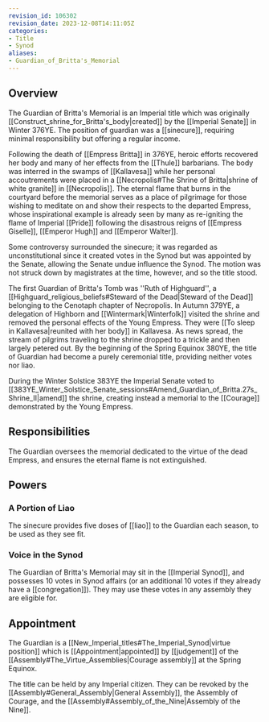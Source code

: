 ```yaml
---
revision_id: 106302
revision_date: 2023-12-08T14:11:05Z
categories:
- Title
- Synod
aliases:
- Guardian_of_Britta's_Memorial
---
```


## Overview
The Guardian of Britta's Memorial is an Imperial title which was originally [[Construct_shrine_for_Britta's_body|created]] by the [[Imperial Senate]] in Winter 376YE. The position of guardian was a [[sinecure]], requiring minimal responsibility but offering a regular income.

Following the death of [[Empress Britta]] in 376YE, heroic efforts recovered her body and many of her effects from the [[Thule]] barbarians. The body was interred in the swamps of [[Kallavesa]] while her personal accoutrements were placed in a [[Necropolis#The Shrine of Britta|shrine of white granite]] in [[Necropolis]]. The eternal flame that burns in the courtyard before the memorial serves as a place of pilgrimage for those wishing to meditate on and show their respects to the departed Empress, whose inspirational example is already seen by many as re-igniting the flame of Imperial [[Pride]] following the disastrous reigns of [[Empress Giselle]], [[Emperor Hugh]] and [[Emperor Walter]].

Some controversy surrounded the sinecure; it was regarded as unconstitutional since it created votes in the Synod but was appointed by the Senate, allowing the Senate undue influence the Synod. The motion was not struck down by magistrates at the time, however, and so the title stood.

The first Guardian of Britta's Tomb was ''Ruth of Highguard'', a [[Highguard_religious_beliefs#Steward of the Dead|Steward of the Dead]] belonging to the Cenotaph chapter of Necropolis. In Autumn 379YE, a delegation of Highborn and [[Wintermark|Winterfolk]] visited the shrine and removed the personal effects of the Young Empress. They were [[To sleep in Kallavesa|reunited with her body]] in Kallavesa. As news spread, the stream of pilgrims traveling to the shrine dropped to a trickle and then largely petered out. By the beginning of the Spring Equinox 380YE, the title of Guardian had become a purely ceremonial title, providing neither votes nor liao.

During the Winter Solstice 383YE the Imperial Senate voted to [[383YE_Winter_Solstice_Senate_sessions#Amend_Guardian_of_Britta.27s_Shrine_II|amend]] the shrine, creating instead a memorial to the [[Courage]] demonstrated by the Young Empress.

## Responsibilities
The Guardian oversees the memorial dedicated to the virtue of the dead Empress, and ensures the eternal flame is not extinguished.
## Powers
### A Portion of Liao
The sinecure provides five doses of [[liao]] to the Guardian each season, to be used as they see fit.

### Voice in the Synod
The Guardian of Britta's Memorial may sit in the [[Imperial Synod]], and possesses 10 votes in Synod affairs (or an additional 10 votes if they already have a [[congregation]]). They may use these votes in any assembly they are eligible for.

## Appointment
The Guardian is a [[New_Imperial_titles#The_Imperial_Synod|virtue position]] which is [[Appointment|appointed]] by [[judgement]] of the [[Assembly#The_Virtue_Assemblies|Courage assembly]] at the Spring Equinox.

The title can be held by any Imperial citizen. They can be revoked by the [[Assembly#General_Assembly|General Assembly]], the Assembly of Courage, and the [[Assembly#Assembly_of_the_Nine|Assembly of the Nine]].


